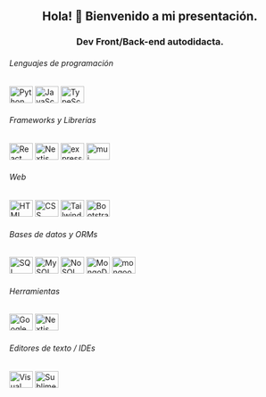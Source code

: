 <h2 align='center'> Hola! 👋 Bienvenido a mi presentación.</h2>
<h3 align='center'> Dev Front/Back-end autodidacta.</h3>

<h6>Lenguajes de programación</h6>
<a href="https://www.python.org/"><img src="https://cdn.jsdelivr.net/gh/devicons/devicon/icons/python/python-original.svg" height="30" width="42" alt="Python logo" /></a>
<a href="https://developer.mozilla.org/en-US/docs/Web/JavaScript"><img src="https://cdn.jsdelivr.net/gh/devicons/devicon/icons/javascript/javascript-original.svg" height="30" width="42" alt="JavaScript logo" /></a>
<a href="https://www.typescriptlang.org/"><img src="https://cdn.jsdelivr.net/gh/devicons/devicon/icons/typescript/typescript-original.svg" height="30" width="42" alt="TypeScript logo" /></a>

<h6>Frameworks y Librerías</h6>
<a href="https://reactjs.org/"><img src="https://upload.wikimedia.org/wikipedia/commons/thumb/a/a7/React-icon.svg/539px-React-icon.svg.png" height="30" width="42" alt="React logo" /></a>
<a href="https://nextjs.org/"><img src="https://img.icons8.com/color/48/000000/nextjs.png" height="30" width="42" alt="Nextjs logo" /></a>
<a href="https://expressjs.com/"><img src="https://icons8.com/icon/PZQVBAxaueDJ/express-js" height="30" width="42" alt="express logo" /></a>
<a href="https://mui.com/material-ui/getting-started/"><img src="https://icons8.com/icon/gFw7X5Tbl3ss/material-ui" height="30" width="42" alt="mui material logo" /></a>

<h6>Web</h6>
<a href="#"><img src="https://icons8.com/icon/1043/html" height="30" width="42" alt="HTML logo" /></a>
<a href="#"><img src="https://icons8.com/icon/1045/css" height="30" width="42" alt="CSS logo" /></a>
<a href="#"><img src="https://icons8.com/icon/4PiNHtUJVbLs/tailwind-css" height="30" width="42" alt="Tailwind logo" /></a>
<a href="#"><img src="https://icons8.com/icon/OODqBWCdRF8o/bootstrap" height="30" width="42" alt="Bootstrap logo" /></a>

<h6>Bases de datos y ORMs</h6>
<a href="#"><img src="https://icons8.com/icon/ywH6EJgZ7sm5/sql" height="30" width="42" alt="SQL logo" /></a>
<a href="https://www.mysql.com/"><img src="https://icons8.com/icon/qGUfLiYi1bRN/my-sql" height="30" width="42" alt="MySQL logo" /></a>
<a href="#"><img src="https://icons8.com/icon/ldDPuBgZxAHN/nosql" height="30" width="42" alt="NoSQL logo" /></a>
<a href="https://www.mongodb.com/es"><img src="https://icons8.com/icon/74402/mongodb" height="30" width="42" alt="MongoDB logo" /></a>
<a href="https://mongoosejs.com"><img src="https://icons8.com/icon/gKfcEStXI1Hm/mongoose" height="30" width="42" alt="mongoose logo" /></a>

<h6>Herramientas</h6>
<a href="#"><img src="https://icons8.com/icon/30461/google-sheets" height="30" width="42" alt="Google Sheets logo" /></a>
<a href="#"><img src="https://icons8.com/icon/13654/microsoft-excel" height="30" width="42" alt="Nextjs logo" /></a>

<h6>Editores de texto / IDEs</h6>
<a href="https://code.visualstudio.com/"><img src="https://icons8.com/icon/9OGIyU8hrxW5/visual-studio-code-2019" height="30" width="42" alt="Visual Studio Code logo" /></a>
<a href="https://www.sublimetext.com/"><img src="https://icons8.com/icon/6RHskkZGRABM/sublime-text" height="30" width="42" alt="Sublime Text logo" /></a>
